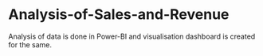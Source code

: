 # Analysis-of-Sales-and-Revenue
Analysis of data is done in Power-BI and visualisation dashboard is created for the same.
